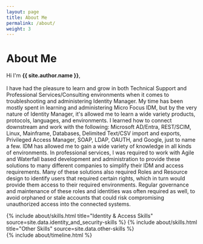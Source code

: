 ```yaml
---
layout: page
title: About Me
permalink: /about/
weight: 3
---
```


# **About Me**

Hi I'm **{{ site.author.name }}**,<br>
<br>
I have had the pleasure to learn and grow in both Technical Support and Professional Services/Consulting environments when it comes to troubleshooting and administering Identity Manager. My time has been mostly spent in learning and administering Micro Focus IDM, but by the very nature of Identity Manager, it's allowed me to learn a wide variety products, protocols, languages, and environments. I learned how to connect downstream and work with the following: Microsoft AD/Entra, REST/SCIM, Linux, Mainframe, Databases, Delimited Text/CSV import and exports, Privileged Access Manager, SOAP, LDAP, OAUTH, and Google, just to name a few. IDM has allowed me to gain a wide variety of knowledge in all kinds of environments. In professional services, I was required to work with Agile and Waterfall based development and administration to provide these solutions to many different companies to simplify their IDM and access requirements. Many of these solutions also required Roles and Resource design to identify users that required certain rights, which in turn would provide them access to their required environments. Regular governance and maintenance of these roles and identities was often required as well, to avoid orphaned or stale accounts that could risk compromising unauthorized access into the connected systems.

<div class="row">
{% include about/skills.html title="Identity & Access Skills" source=site.data.identity_and_security-skills %}
{% include about/skills.html title="Other Skills" source=site.data.other-skills %}
</div>

<div class="row">
{% include about/timeline.html %}
</div>
